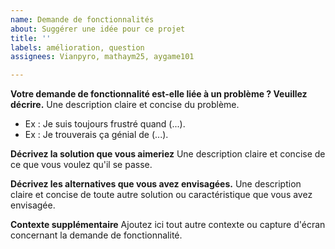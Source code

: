 ```yaml
---
name: Demande de fonctionnalités
about: Suggérer une idée pour ce projet
title: ''
labels: amélioration, question
assignees: Vianpyro, mathaym25, aygame101

---
```


**Votre demande de fonctionnalité est-elle liée à un problème ? Veuillez décrire.**
Une description claire et concise du problème. 
* Ex : Je suis toujours frustré quand (...).
* Ex : Je trouverais ça génial de (...).

**Décrivez la solution que vous aimeriez**
Une description claire et concise de ce que vous voulez qu'il se passe.

**Décrivez les alternatives que vous avez envisagées.**
Une description claire et concise de toute autre solution ou caractéristique que vous avez envisagée.

**Contexte supplémentaire**
Ajoutez ici tout autre contexte ou capture d'écran concernant la demande de fonctionnalité.
